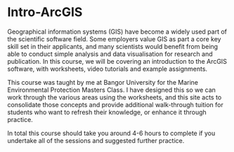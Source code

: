 # Intro-ArcGIS
Geographical information systems (GIS) have become a widely used part of the scientific software field. Some employers value GIS as part a core key skill set in their applicants, and many scientists would benefit from being able to conduct simple analysis and data visualisation for research and publication. In this course, we will be covering an introduction to the ArcGIS software, with worksheets, video tutorials and example assignments.

This course was taught by me at Bangor University for the Marine Environmental Protection Masters Class. I have designed this so we can work through the various areas using the worksheets, and this site acts to consolidate those concepts and provide additional walk-through tuition for students who want to refresh their knowledge, or enhance it through practice.

In total this course should take you around 4-6 hours to complete if you undertake all of the sessions and suggested further practice.
